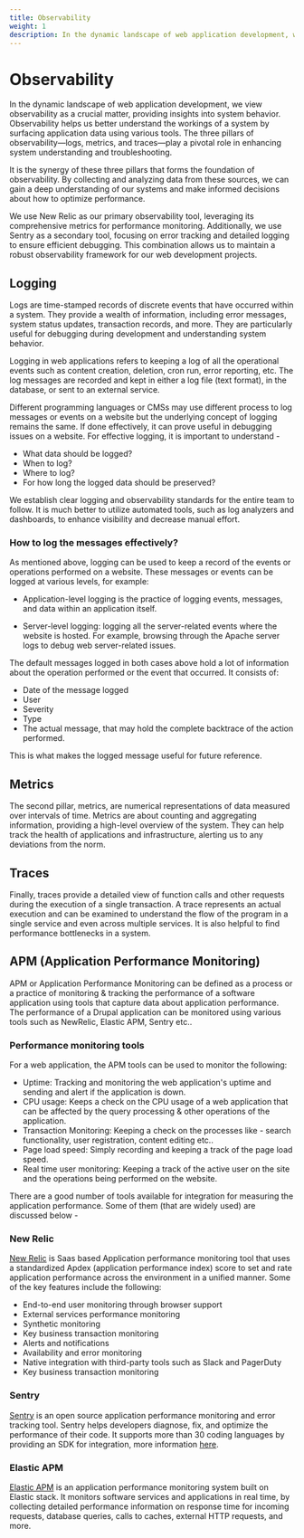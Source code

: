 ```yaml
---
title: Observability
weight: 1
description: In the dynamic landscape of web application development, we view observability as a crucial matter, providing insights into system behavior. Observability helps us better understand the workings of a system by surfacing application data using various tools. The three pillars of observability—logs, metrics, and traces—play a pivotal role in enhancing system understanding and troubleshooting.
---
```


# Observability

In the dynamic landscape of web application development, we view observability as a crucial matter, providing insights into system behavior. Observability helps us better understand the workings of a system by surfacing application data using various tools. The three pillars of observability—logs, metrics, and traces—play a pivotal role in enhancing system understanding and troubleshooting.

It is the synergy of these three pillars that forms the foundation of observability. By collecting and analyzing data from these sources, we can gain a deep understanding of our systems and make informed decisions about how to optimize performance.

We use New Relic as our primary observability tool, leveraging its comprehensive metrics for performance monitoring. Additionally, we use Sentry as a secondary tool, focusing on error tracking and detailed logging to ensure efficient debugging. This combination allows us to maintain a robust observability framework for our web development projects.

## Logging

Logs are time-stamped records of discrete events that have occurred within a system. They provide a wealth of information, including error messages, system status updates, transaction records, and more. They are particularly useful for debugging during development and understanding system behavior.

Logging in web applications refers to keeping a log of all the operational events such as content creation, deletion, cron run, error reporting, etc. The log messages are recorded and kept in either a log file (text format), in the database, or sent to an external service.

Different programming languages or CMSs may use different process to log messages or events on a website but the underlying concept of logging remains the same. If done effectively, it can prove useful in debugging issues on a website. For effective logging, it is important to understand -

- What data should be logged?
- When to log?
- Where to log?
- For how long the logged data should be preserved?

We establish clear logging and observability standards for the entire team to follow. It is much better to utilize automated tools, such as log analyzers and dashboards, to enhance visibility and decrease manual effort.

### How to log the messages effectively?

As mentioned above, logging can be used to keep a record of the events or operations performed on a website. These messages or events can be logged at various levels, for example:

- Application-level logging is the practice of logging events, messages, and data within an application itself.

- Server-level logging: logging all the server-related events where the website is hosted. For example, browsing through the Apache server logs to debug web server-related issues.

The default messages logged in both cases above hold a lot of information about the operation performed or the event that occurred. It consists of:

- Date of the message logged
- User
- Severity
- Type
- The actual message, that may hold the complete backtrace of the action performed.

This is what makes the logged message useful for future reference.

## Metrics

The second pillar, metrics, are numerical representations of data measured over intervals of time. Metrics are about counting and aggregating information, providing a high-level overview of the system. They can help track the health of applications and infrastructure, alerting us to any deviations from the norm.

## Traces

Finally, traces provide a detailed view of function calls and other requests during the execution of a single transaction. A trace represents an actual execution and can be examined to understand the flow of the program in a single service and even across multiple services. It is also helpful to find performance bottlenecks in a system.

## APM (Application Performance Monitoring)

APM or Application Performance Monitoring can be defined as a process or a practice of monitoring & tracking the performance of a software application using tools that capture data about application performance. The performance of a Drupal application can be monitored using various tools such as NewRelic, Elastic APM, Sentry etc..

### Performance monitoring tools

For a web application, the APM tools can be used to monitor the following:

- Uptime: Tracking and monitoring the web application's uptime and sending and alert if the application is down.
- CPU usage: Keeps a check on the CPU usage of a web application that can be affected by the query processing & other operations of the application.
- Transaction Monitoring: Keeping a check on the processes like - search functionality, user registration, content editing etc..
- Page load speed: Simply recording and keeping a track of the page load speed.
- Real time user monitoring: Keeping a track of the active user on the site and the operations being performed on the website.

There are a good number of tools available for integration for measuring the application performance. Some of them (that are widely used) are discussed below -

### New Relic

[New Relic](https://newrelic.com/) is Saas based Application performance monitoring tool that uses a standardized Apdex (application performance index) score to set and rate application performance across the environment in a unified manner. Some of the key features include the following:

- End-to-end user monitoring through browser support
- External services performance monitoring
- Synthetic monitoring
- Key business transaction monitoring
- Alerts and notifications
- Availability and error monitoring
- Native integration with third-party tools such as Slack and PagerDuty
- Key business transaction monitoring

### Sentry

[Sentry](https://sentry.io/about/) is an open source application performance monitoring and error tracking tool. Sentry helps developers diagnose, fix, and optimize the performance of their code. It supports more than 30 coding languages by providing an SDK for integration, more information [here](https://docs.sentry.io/).

### Elastic APM

[Elastic APM](https://www.elastic.co/observability/application-performance-monitoring) is an application performance monitoring system built on Elastic stack. It monitors software services and applications in real time, by collecting detailed performance information on response time for incoming requests, database queries, calls to caches, external HTTP requests, and more.
